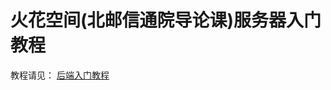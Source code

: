 # 火花空间(北邮信通院导论课)服务器入门教程

教程请见： [后端入门教程](https://xiaoxice.github.io/oursparkspaceNginxNodeConfigStudy/1.1%20%E6%95%99%E7%A8%8B%E7%AE%80%E4%BB%8B.html)
